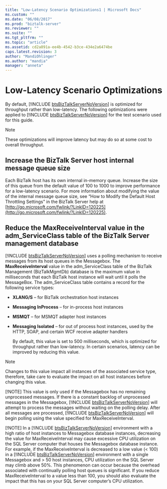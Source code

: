 ```yaml
---
title: "Low-Latency Scenario Optimizations1 | Microsoft Docs"
ms.custom: ""
ms.date: "06/08/2017"
ms.prod: "biztalk-server"
ms.reviewer: ""
ms.suite: ""
ms.tgt_pltfrm: ""
ms.topic: "article"
ms.assetid: cd2a891a-ee4b-4542-b3ce-434e2a6474be
caps.latest.revision: 3
author: "MandiOhlinger"
ms.author: "mandia"
manager: "anneta"
---
```

# Low-Latency Scenario Optimizations
By default, [!INCLUDE [btsBizTalkServerNoVersion](../includes/btsbiztalkservernoversion-md.md)] is optimized for throughput rather than low-latency. The following optimizations were applied to [!INCLUDE [btsBizTalkServerNoVersion](../includes/btsbiztalkservernoversion-md.md)] for the test scenario used for this guide.  
  
> [!NOTE]  
>  These optimizations will improve latency but may do so at some cost to overall throughput.  
  
## Increase the BizTalk Server host internal message queue size  
 Each BizTalk host has its own internal in-memory queue. Increase the size of this queue from the default value of 100 to 1000 to improve performance for a low-latency scenario. For more information about modifying the value of the internal message queue size, see “How to Modify the Default Host Throttling Settings” in the BizTalk Server help at [http://go.microsoft.com/fwlink/?LinkID=120225](http://go.microsoft.com/fwlink/?LinkID=120225).  
  
## Reduce the MaxReceiveInterval value in the adm_ServiceClass table of the BizTalk Server management database  
 [!INCLUDE [btsBizTalkServerNoVersion](../includes/btsbiztalkservernoversion-md.md)] uses a polling mechanism to receive messages from its host queues in the Messagebox. The <strong>MaxReceiveInterval</strong> value in the adm_ServiceClass table of the BizTalk Management (BizTalkMgmtDb) database is the maximum value in milliseconds that each BizTalk host instance will wait until it polls the MessageBox. The adm_ServiceClass table contains a record for the following service types:  
  
- **XLANG/S** – for BizTalk orchestration host instances  
  
- **Messaging InProcess** – for in-process host instances  
  
- **MSMQT** – for MSMQT adapter host instances  
  
- **Messaging Isolated** – for out of process host instances, used by the HTTP, SOAP, and certain WCF receive adapter handlers  
  
  By default, this value is set to 500 milliseconds, which is optimized for throughput rather than low-latency. In certain scenarios, latency can be improved by reducing this value.  
  
> [!NOTE]
>  Changes to this value impact all instances of the associated service type, therefore, take care to evaluate the impact on all host instances before changing this value.  
> 
> [!NOTE]
>  This value is only used if the Messagebox has no remaining unprocessed messages. If there is a constant backlog of unprocessed messages in the Messagebox, [!INCLUDE [btsBizTalkServerNoVersion](../includes/btsbiztalkservernoversion-md.md)] will attempt to process the messages without waiting on the polling delay. After all messages are processed, [!INCLUDE [btsBizTalkServerNoVersion](../includes/btsbiztalkservernoversion-md.md)] will begin polling using the value specified for MaxReceiveInterval.  
> 
> [!NOTE]
>  In a [!INCLUDE [btsBizTalkServerNoVersion](../includes/btsbiztalkservernoversion-md.md)] environment with a high ratio of host instances to Messagebox database instances, decreasing the value for MaxReceiveInterval may cause excessive CPU utilization on the SQL Server computer that houses the Messagebox database instance. For example, if the MaxReceiveInterval is decreased to a low value (\< 100) in a [!INCLUDE [btsBizTalkServerNoVersion](../includes/btsbiztalkservernoversion-md.md)] environment with a single Messagebox and > 50 host instances, CPU utilization on the SQL Server may climb above 50%. This phenomenon can occur because the overhead associated with continually polling host queues is significant. If you reduce MaxReceiveInterval to a value less than 100, you should also evaluate the impact that this has on your SQL Server computer’s CPU utilization.